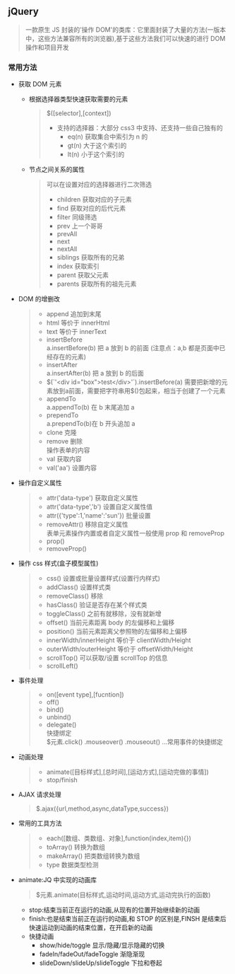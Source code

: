 ## jQuery

> 一款原生 JS 封装的'操作 DOM'的类库：它里面封装了大量的方法(一版本中，这些方法兼容所有的浏览器),基于这些方法我们可以快速的进行 DOM 操作和项目开发

### 常用方法

- 获取 DOM 元素

  - 根据选择器类型快速获取需要的元素

    > \$([selector],[context])
    >
    > - 支持的选择器：大部分 css3 中支持、还支持一些自己独有的
    >   - eq(n) 获取集合中索引为 n 的
    >   - gt(n) 大于这个索引的
    >   - lt(n) 小于这个索引的

  - 节点之间关系的属性
    > 可以在设置对应的选择器进行二次筛选
    >
    > - children 获取对应的子元素
    > - find 获取对应的后代元素
    > - filter 同级筛选
    > - prev 上一个哥哥
    > - prevAll
    > - next
    > - nextAll
    > - siblings 获取所有的兄弟
    > - index 获取索引
    > - parent 获取父元素
    > - parents 获取所有的祖先元素

- DOM 的增删改

  > - append 追加到末尾
  > - html 等价于 innerHtml
  > - text 等价于 innerText
  > - insertBefore  
  >   a.insertBefore(b) 把 a 放到 b 的前面 (注意点：a,b 都是页面中已经存在的元素)
  > - insertAfter  
  >   a.insertAfter(b) 把 a 放到 b 的后面
  > - $(`'<div id="box">test</div>'`).insertBefore(a)  
  >需要把新增的元素放到a前面，需要把字符串用$()包起来，相当于创建了一个元素
  > - appendTo  
  >    a.appendTo(b) 在 b 末尾追加 a
  > - prependTo  
  >   a.prependTo(b)在 b 开头追加 a
  > - clone 克隆
  > - remove 删除  
  >   操作表单的内容
  > - val 获取内容
  > - val('aa') 设置内容

- 操作自定义属性

  > - attr('data-type') 获取自定义属性
  > - attr('data-type','b') 设置自定义属性值
  > - attr({'type':1,'name':'sun'}) 批量设置
  > - removeAttr() 移除自定义属性  
  >   表单元素操作内置或者自定义属性一般使用 prop 和 removeProp
  > - prop()
  > - removeProp()

- 操作 css 样式(盒子模型属性)

  > - css() 设置或批量设置样式(设置行内样式)
  > - addClass() 设置样式类
  > - removeClass() 移除
  > - hasClass() 验证是否存在某个样式类
  > - toggleClass() 之前有就移除，没有就新增
  > - offset() 当前元素距离 body 的左偏移和上偏移
  > - position() 当前元素距离父参照物的左偏移和上偏移
  > - innerWidth/innerHeight 等价于 clientWidth/Height
  > - outerWidth/outerHeight 等价于 offsetWidth/Height
  > - scrollTop() 可以获取/设置 scrollTop 的信息
  > - scrollLeft()

- 事件处理

  > - on([event type],[fucntion])
  > - off()
  > - bind()
  > - unbind()
  > - delegate()  
  >   快捷绑定  
  >   \$元素.click() .mouseover() .mouseout() ...常用事件的快捷绑定

- 动画处理

  > - animate([目标样式],[总时间],[运动方式],[运动完做的事情])
  > - stop/finish

- AJAX 请求处理

  > \$.ajax({url,method,async,dataType,success})

- 常用的工具方法

  > - each([数组、类数组、对象],function(index,item){})
  > - toArray() 转换为数组
  > - makeArray() 把类数组转换为数组
  > - type 数据类型检测

- animate:JQ 中实现的动画库
  > \$元素.animate(目标样式,运动时间,运动方式,运动完执行的函数)
  - stop:结束当前正在运行的动画,从现有的位置开始继续新的动画
  - finish:也是结束当前正在运行的动画,和 STOP 的区别是,FINSH 是结束后快速运动到动画的结束位置，在开启新的动画
  - 快捷动画
    - show/hide/toggle 显示/隐藏/显示隐藏的切换
    - fadeIn/fadeOut/fadeToggle 渐隐渐现
    - slideDown/slideUp/slideToggle 下拉和卷起
